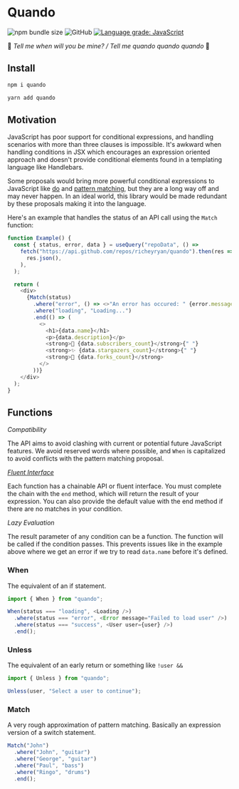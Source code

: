 # Quando

![npm bundle size](https://img.shields.io/bundlephobia/minzip/quando?style=flat-square)
![GitHub](https://img.shields.io/github/license/richeyryan/quando?style=flat-square)
[![Language grade: JavaScript](https://img.shields.io/lgtm/grade/javascript/g/RicheyRyan/quando.svg?logo=lgtm&logoWidth=18)](https://lgtm.com/projects/g/RicheyRyan/quando/context:javascript)

🎵 _Tell me when will you be mine? / Tell me quando quando quando_ 🎵

## Install

```sh
npm i quando
```

```sh
yarn add quando
```

## Motivation

JavaScript has poor support for conditional expressions, and handling scenarios with more than three clauses is impossible. It's awkward when handling conditions in JSX which encourages an expression oriented approach and doesn't provide conditional elements found in a templating language like Handlebars.

Some proposals would bring more powerful conditional expressions to JavaScript like [do](https://github.com/tc39/proposal-do-expressions) and [pattern matching](https://github.com/tc39/proposal-pattern-matching), but they are a long way off and may never happen. In an ideal world, this library would be made redundant by these proposals making it into the language.

Here's an example that handles the status of an API call using the `Match` function:

```js
function Example() {
  const { status, error, data } = useQuery("repoData", () =>
    fetch("https://api.github.com/repos/richeyryan/quando").then(res =>
      res.json(),
    ),
  );

  return (
    <div>
      {Match(status)
        .where("error", () => <>"An error has occured: " {error.message}</>)
        .where("loading", "Loading...")
        .end(() => (
          <>
            <h1>{data.name}</h1>
            <p>{data.description}</p>
            <strong>👀 {data.subscribers_count}</strong>{" "}
            <strong>✨ {data.stargazers_count}</strong>{" "}
            <strong>🍴 {data.forks_count}</strong>
          </>
        ))}
    </div>
  );
}
```

## Functions

_Compatibility_

The API aims to avoid clashing with current or potential future JavaScript features. We avoid reserved words where possible, and `When` is capitalized to avoid conflicts with the pattern matching proposal.

_[Fluent Interface](https://en.wikipedia.org/wiki/Fluent_interface)_

Each function has a chainable API or fluent interface. You must complete the chain with the `end` method, which will return the result of your expression. You can also provide the default value with the end method if there are no matches in your condition.

_Lazy Evaluation_

The result parameter of any condition can be a function. The function will be called if the condition passes. This prevents issues like in the example above where we get an error if we try to read `data.name` before it's defined.

### When

The equivalent of an if statement.

```js
import { When } from "quando";

When(status === "loading", <Loading />)
  .where(status === "error", <Error message="Failed to load user" />)
  .where(status === "success", <User user={user} />)
  .end();
```

### Unless

The equivalent of an early return or something like `!user &&`

```js
import { Unless } from "quando";

Unless(user, "Select a user to continue");
```

### Match

A very rough approximation of pattern matching. Basically an expression version of a switch statement.

```js
Match("John")
  .where("John", "guitar")
  .where("George", "guitar")
  .where("Paul", "bass")
  .where("Ringo", "drums")
  .end();
```
